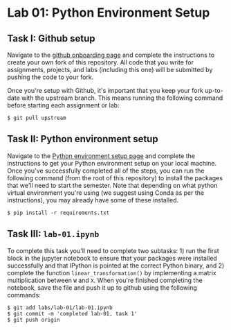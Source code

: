 # Lab 01: Python Environment Setup


## Task I: Github setup
Navigate to the [github onboarding page](https://github.com/chrislarson1/GU-ANLY-580-FALL-2021/blob/main/github-setup.md) and complete the instructions to create your own fork of this repository. All code that you write for assignments, projects, and labs (including this one) will be submitted by pushing the code to your fork.

Once you're setup with Github, it's important that you keep your fork up-to-date with the upstream branch. This means running the following command before starting each assignment or lab:

    $ git pull upstream

## Task II: Python environment setup
Navigate to the [Python environment setup page](https://github.com/chrislarson1/GU-ANLY-580-FALL-2021/blob/main/computing-setup.md) and complete the instructions to get your Python environment setup on your local machine. Once you've successfully completed all of the steps, you can run the following command (from the root of this repository) to install the packages that we'll need to start the semester. Note that depending on what python virtual environment you're using (we suggest using Conda as per the instructions), you may already have some of these installed.

    $ pip install -r requirements.txt

## Task III: `lab-01.ipynb`
To complete this task you'll need to complete two subtasks: 1) run the first block in the jupyter notebook to ensure that your packages were installed successfully and that IPython is pointed at the correct Python binary, and 2) complete the function `linear_transformation()` by implementing a matrix multiplication between `W` and `X`. When you're finished completing the notebook, save the file and push it up to github using the following commands:

    $ git add labs/lab-01/lab-01.ipynb
    $ git commit -m 'completed lab-01, task 1'
    $ git push origin